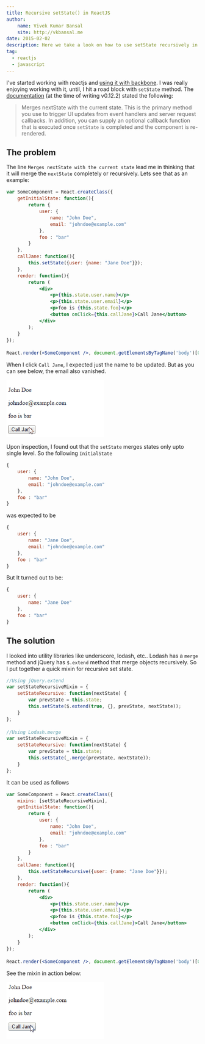 ```yaml
---
title: Recursive setState() in ReactJS
author:
    name: Vivek Kumar Bansal
    site: http://vkbansal.me
date: 2015-02-02
description: Here we take a look on how to use setState recursively in reactjs
tag:
  - reactjs
  - javascript
---
```

I've started working with reactjs and [using it with backbone](http://vkbansal.me/blog/using-react-with-backbone). I was really enjoying working with it, until, I hit a road block with `setState` method. The [documentation](http://facebook.github.io/react/docs/component-api.html#setstate) (at the time of writing v0.12.2) stated the following:

> Merges nextState with the current state. This is the primary method you use to trigger UI updates from event handlers and server request callbacks. In addition, you can supply an optional callback function that is executed once `setState` is completed and the component is re-rendered.

## The problem
The line `Merges nextState with the current state` lead me in thinking that it will merge the `nextState` completely or recursively. Lets see that as an example:

```jsx
var SomeComponent = React.createClass({
    getInitialState: function(){
        return {
            user: {
                name: "John Doe",
                email: "johndoe@example.com"
            },
            foo : "bar"
        }
    },
    callJane: function(){
        this.setState({user: {name: "Jane Doe"}});
    },
    render: function(){
        return (
            <div>
                <p>{this.state.user.name}</p>
                <p>{this.state.user.email}</p>
                <p>foo is {this.state.foo}</p>
                <button onClick={this.callJane}>Call Jane</button>
            </div>
        );
    }
});

React.render(<SomeComponent />, document.getElementsByTagName('body')[0]);
```

When I click `Call Jane`, I expected just the name to be updated. But as you can see below, the email also vanished.

![Non-recursive Merge in ReactJS](./images/react-non-recursive-merge.gif)

Upon inspection, I found out that the `setState` merges states only upto single level. So the following `InitialState`

```javascript
{
    user: {
        name: "John Doe",
        email: "johndoe@example.com"
    },
    foo : "bar"
}
```

was expected to be

```javascript
{
    user: {
        name: "Jane Doe",
        email: "johndoe@example.com"
    },
    foo : "bar"
}
```

But It turned out to be:
```javascript
{
    user: {
        name: "Jane Doe"
    },
    foo : "bar"
}
```

## The solution
I looked into utility libraries like underscore, lodash, etc.. Lodash has a `merge` method and jQuery has `$.extend` method that merge objects recursively. So I put together a quick mixin for recursive set state.

```javascript
//Using jQuery.extend
var setStateRecursiveMixin = {
    setStateRecursive: function(nextState) {
        var prevState = this.state;
        this.setState($.extend(true, {}, prevState, nextState));
    }
};

//Using Lodash.merge
var setStateRecursiveMixin = {
    setStateRecursive: function(nextState) {
        var prevState = this.state;
        this.setState(_.merge(prevState, nextState));
    }
};
```

It can be used as follows

```jsx
var SomeComponent = React.createClass({
    mixins: [setStateRecursiveMixin],
    getInitialState: function(){
        return {
            user: {
                name: "John Doe",
                email: "johndoe@example.com"
            },
            foo : "bar"
        }
    },
    callJane: function(){
        this.setStateRecursive({user: {name: "Jane Doe"}});
    },
    render: function(){
        return (
            <div>
                <p>{this.state.user.name}</p>
                <p>{this.state.user.email}</p>
                <p>foo is {this.state.foo}</p>
                <button onClick={this.callJane}>Call Jane</button>
            </div>
        );
    }
});

React.render(<SomeComponent />, document.getElementsByTagName('body')[0]);
```

See the mixin in action below:

![Recursive Merge in ReactJS](./images/react-recursive-merge.gif)
